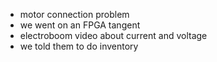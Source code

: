 - motor connection problem
- we went on an FPGA tangent
- electroboom video about current and voltage
- we told them to do inventory
